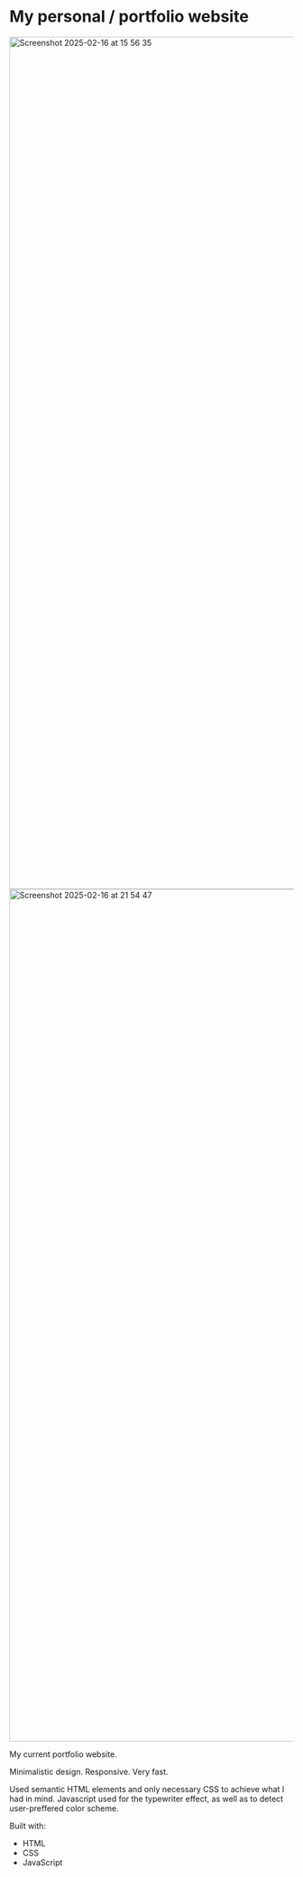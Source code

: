 # My personal / portfolio website

<img width="1512" alt="Screenshot 2025-02-16 at 15 56 35" src="https://github.com/user-attachments/assets/6a43cd7c-1161-416d-b587-1075e0de65ec" />
<img width="1512" alt="Screenshot 2025-02-16 at 21 54 47" src="https://github.com/user-attachments/assets/5a097840-ee69-40db-9626-46b861c43e08" />

My current portfolio website. 

Minimalistic design. Responsive. Very fast.

Used semantic HTML elements and only necessary CSS to achieve what I had in mind.
Javascript used for the typewriter effect, as well as to detect user-preffered color scheme.

Built with: 
- HTML
- CSS
- JavaScript
